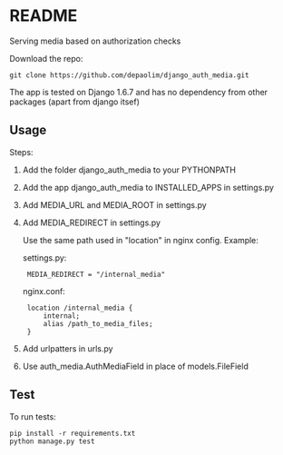 # README

Serving media based on authorization checks

Download the repo:

    git clone https://github.com/depaolim/django_auth_media.git

The app is tested on Django 1.6.7 and has no dependency from other packages (apart from django itsef)


## Usage

Steps:

1. Add the folder django\_auth\_media to your PYTHONPATH

2. Add the app django\_auth\_media to INSTALLED\_APPS in settings.py

3. Add MEDIA\_URL  and MEDIA\_ROOT in settings.py

4. Add MEDIA\_REDIRECT in settings.py

    Use the same path used in "location" in nginx config. Example:

    settings.py:

        MEDIA_REDIRECT = "/internal_media"

    nginx.conf:

        location /internal_media {
            internal;
            alias /path_to_media_files;
        }


5. Add urlpatters in urls.py

6. Use auth\_media.AuthMediaField in place of models.FileField


## Test

To run tests:

    pip install -r requirements.txt
    python manage.py test
